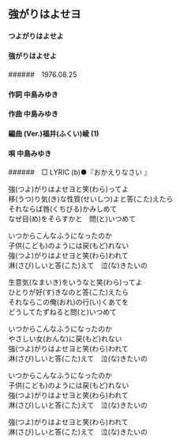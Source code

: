 ## 強がりはよせヨ
#### つよがりはよせよ
#### 強がりはよせよ
######　1976.08.25


#### 作詞       中島みゆき
#### 作曲       中島みゆき
#### 編曲 (Ver.)福井(ふくい)崚 (1)
#### 唄         中島みゆき
######　□ LYRIC (b)●『おかえりなさい 』


強(つよ)がりはよせヨと笑(わら)ってよ  
移(うつ)り気(き)な性質(せいしつ)よと答(こた)えたら  
それならば唇(くちびる)かみしめて  
なぜ目(め)をそらすかと　問(と)いつめて  

いつからこんなふうになったのか  
子供(こども)のようには戻(もど)れない  
強(つよ)がりはよせヨと笑(わら)われて  
淋(さび)しいと答(こた)えて　泣(な)きたいの  

生意気(なまいき)をいうなと笑(わら)ってよ  
ひとりが好(す)きなのと答(こた)えたら  
それならこの俺(おれ)の行(い)くあてを  
どうしてたずねると問(と)いつめて  

いつからこんなふうになったのか  
やさしい女(おんな)に戻(もど)れない  
強(つよ)がりはよせヨと笑(わら)われて  
淋(さび)しいと答(こた)えて　泣(な)きたいの  

いつからこんなふうになったのか  
子供(こども)のようには戻(もど)れない  
強(つよ)がりはよせヨと笑(わら)われて  
淋(さび)しいと答(こた)えて　泣(な)きたいの  

強(つよ)がりはよせヨと笑(わら)われて  
淋(さび)しいと答(こた)えて　泣(な)きたいの
